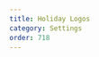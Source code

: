 ```yaml
---
title: Holiday Logos
category: Settings
order: 718
---
```


<head>
    <style type="text/css">
        table.a {
            border-width: 1px;
            border-style: solid;
            border-color: #cccccc;
            border-collapse: collapse;
            padding: 10px;
        }

        table.a th {
            border-width: 1px;
            border-style: solid;
            border-color: #cccccc;
            padding: 10px;
            background: #f4f4f4;
        }

        table.a td {
            border-width: 1px;
            border-style: solid;
            border-color: #cccccc;
            padding: 10px;
        }
    </style>
</head>
<p>
    To celebrate a holiday, we'll sometimes dress up our mascot Dax. This page
    serves as an archive for all the holiday logos that have been on DuckDuckGo in
    the past.
</p>

<p>All logos, unless otherwise noted, were created by Valentin Ritz.</p>

<p>
    For more DuckDuckGo images,
    <a href="https://onedrive.live.com/?cid=D38146E6F54D5475&amp;id=D38146E6F54D5475%21107">see our press pictures</a>.
</p>

<table border="10" class="a">
    <tbody>
        <tr>
            <th>Date</th>
            <th>Event</th>
            <th width="202px">Logo</th>
        </tr>
        <tr>
            <td>June 5, 2014</td>
            <td><a href="https://www.resetthenet.org/">Reset the Net</a></td>
            <td><img src="/images/fb5a7e58b23313e8c852b2f9ec6a2f6a.png" /></td>
        </tr>
        <tr>
            <td>April 28, 2014</td>
            <td>Pocoyo</td>
            <td><img src="/images/7d034e37b679aa44dc50520bbea23605.png" /></td>
        </tr>
        <tr>
            <td>April 12, 2014</td>
            <td>Yuri's Night</td>
            <td><img src="/images/7b60fb99da2db95ca60811b1a7aea79b.png" /></td>
        </tr>
        <tr>
            <td>April 2, 2014</td>
            <td>46th anniversary of <em>2001: A Space Odyssey</em></td>
            <td><img src="/images/5a231202e8415d3940ce09fa560a7292.png" /></td>
        </tr>
        <tr>
            <td>March 31, 2014</td>
            <td>15th anniversary of <em>The Matrix</em>'s release</td>
            <td>
                <img src="/images/2291e0a7248ef66e60686f161361f03d.png" style="width: 202px; height: 160px;" />
            </td>
        </tr>
        <tr>
            <td>March 8, 2014</td>
            <td>International Women's Days</td>
            <td>
                <img src="/images/d0d2f6cdf2d15d5e7362779f2d49f589.png" style="width: 202px; height: 160px;" />
            </td>
        </tr>
        <tr>
            <td>February 14, 2014</td>
            <td>Valentine's Day</td>
            <td>
                <img src="/images/ca988f770c9286b5c8980ca682b06829.png" style="width: 202px; height: 160px;" />
            </td>
        </tr>
        <tr>
            <td>January 19, 2014</td>
            <td>Edgar Allan Poe' 205th Birthday</td>
            <td>
                <img src="/images/14cf9055334d82fff8facfd28e5dffec.png" style="width: 202px; height: 160px;" />
            </td>
        </tr>
        <tr>
            <td>January 13, 2014</td>
            <td>National Rubber Ducky Day</td>
            <td>
                <img src="/images/2436530af1260028c652fe48b6c8e433.png" style="width: 202px; height: 160px;" />
            </td>
        </tr>
        <tr>
            <td>January 6, 2014</td>
            <td>Sherlock Holmes' 160th Birthday</td>
            <td>
                <img src="/images/fe65b2802c5a614552f851b371cdecad.png" style="width: 202px; height: 160px;" />
            </td>
        </tr>
        <tr>
            <td>December 31, 2013 - January 1, 2014</td>
            <td>New Year's Eve and New Year's Day (noteworthy moments from 2013)</td>
            <td>
                <img src="/images/46ce6d01dcc238ad39eb35b3fe8c26e3.png" style="width: 202px; height: 160px;" />
            </td>
        </tr>
        <tr>
            <td>December 5, 2013</td>
            <td>Nelson Mandela's passing</td>
            <td>
                <img src="/images/095bc9d5c4920fa53a85cc307b42581e.png" style="width: 202px; height: 160px;" />
            </td>
        </tr>
        <tr>
            <td>November 23, 2013</td>
            <td>Doctor Who's 50th Anniversary</td>
            <td>
                <img src="/images/df96c08de50479e6e171067c3753ea0f.png" style="width: 202px; height: 160px;" />
            </td>
        </tr>
        <tr>
            <td>November 7, 2013</td>
            <td>Marie Curie's 146th Birthday</td>
            <td>
                <img src="/images/e61cd6f85c060c2058e1ba4c4b554795.png" style="width: 202px; height: 160px;" />
            </td>
        </tr>
        <tr>
            <td>October 31, 2013</td>
            <td>Halloween</td>
            <td>
                <img src="/images/df9a8281c38f28db30a48f4b2d2b0053.png" style="width: 202px; height: 160px;" />
            </td>
        </tr>
        <tr>
            <td>October 5, 2013</td>
            <td>Robert Goddard's 131st Birthday</td>
            <td>
                <img src="/images/1e1ce29e2b573367b77efe28ede6d6db.png" style="width: 202px; height: 160px;" />
            </td>
        </tr>
        <tr>
            <td>September 24, 2013</td>
            <td>Jim Henson's 78th Birthday</td>
            <td>
                <img src="/images/6ea5a5e33510b5b3b62fb629b00c8ac6.png" style="width: 202px; height: 160px;" />
            </td>
        </tr>
        <tr>
            <td>September 20, 2013</td>
            <td>Hiroshi Yamauchi's passing</td>
            <td>
                <img src="/images/edafee924b4eb82ab4377a0d58b655c7.png" style="width: 202px; height: 160px;" />
            </td>
        </tr>
        <tr>
            <td>September 15, 2013</td>
            <td>
                Voyager becomes the first human-made object to leave the solar system
            </td>
            <td>
                <img src="/images/7fe9e064848847f92c09d6f4c8c6d1cf.png" style="width: 202px; height: 160px;" />
            </td>
        </tr>
        <tr>
            <td>August 25, 2013</td>
            <td>Sean Connery's 83rd Birthday</td>
            <td>
                <img src="/images/41e7ff2504edb7d97561a54cc3d4e334.png" style="width: 202px; height: 160px;" />
            </td>
        </tr>
        <tr>
            <td>August 6, 2013</td>
            <td>Andy Warhol's 85th Birthday</td>
            <td>
                <img src="/images/dfb7bee0229cd8329d8f3eaf440c1550.png" style="width: 202px; height: 160px;" />
            </td>
        </tr>
        <tr>
            <td>July 10, 2013</td>
            <td>Mel Blanc's passing (24th anniversary)</td>
            <td>
                <img src="/images/3b1674bfbae31c9b3f311f2d500f0541.170220" style="width: 202px; height: 160px;" />
            </td>
        </tr>
        <tr>
            <td>July 8, 2013</td>
            <td>Beck's 43rd Birthday</td>
            <td>
                <img src="/images/ee3c594f74aaab0d72f0894162eb4d04.170221" style="width: 202px; height: 160px;" />
            </td>
        </tr>
        <tr>
            <td>July 5, 2013</td>
            <td>Douglas Engelbart's passing</td>
            <td>
                <img src="/images/5f72264c4e6506d547ce6f859bf28459.169316" style="width: 202px; height: 160px;" />
            </td>
        </tr>
        <tr>
            <td>June 25, 2013</td>
            <td>George Orwell's 110th Birthday</td>
            <td>
                <img src="/images/81bb488c58bceb360daad9c0bc37c2c0.166793" style="width: 202px; height: 160px;" />
            </td>
        </tr>
        <tr>
            <td>June 19, 2013 and selected days onwards</td>
            <td>In support of the StopWatching.Us campaign</td>
            <td>
                <img src="/images/6cc9a2deb21939a1ee155fd3e432e143.166809" style="width: 202px; height: 160px;" />
            </td>
        </tr>
        <tr>
            <td>June 5, 2013</td>
            <td>Adam Smith's 110th Birthday</td>
            <td>
                <img src="/images/031657d136026491f7b9755859eccd02.166798" style="width: 202px; height: 160px;" />
            </td>
        </tr>
        <tr>
            <td>May 7, 2013</td>
            <td>Johannes Brahms' 180th Birthday</td>
            <td>
                <img src="/images/80fee2ecee995091edd46db57c914684.166789" style="width: 202px; height: 160px;" />
            </td>
        </tr>
        <tr>
            <td>April 25, 2013</td>
            <td>DNA Day</td>
            <td>
                <img src="/images/c3ef239f386fab823947bb55c957049a.166787" style="width: 202px; height: 160px;" />
            </td>
        </tr>
        <tr>
            <td>
                April 14, 2013<br />
                March 19, 2013
            </td>
            <td>Stop CISPA</td>
            <td>
                <img src="/images/c8aaef88f478d80c3abf54fffd06f370.131733" style="width: 202px; height: 160px;" />
            </td>
        </tr>
        <tr>
            <td>March 14, 2013</td>
            <td>Pi Day</td>
            <td>
                <img src="/images/6b13611fa6863eb3262ca0197615e05f.128688" style="width: 202px; height: 160px;" />
            </td>
        </tr>
        <tr>
            <td>February 25, 2013</td>
            <td>Enrico Caruso's 140th Birthday</td>
            <td>
                <img src="/images/4126b15b9bcff77741896c43e8541464.127538" style="width: 202px; height: 160px;" />
            </td>
        </tr>
        <tr>
            <td>February 19, 2013</td>
            <td>Nicolaus Copernicus' 540th Birthday</td>
            <td>
                <img src="/images/26e8ce9e5e82cad9c80f7a90157813c3.118993" style="width: 202px; height: 160px;" />
            </td>
        </tr>
        <tr>
            <td>February 14, 2013</td>
            <td>Valentine's Day</td>
            <td>
                <img src="/images/2b63b524e1e0f6aca83ff67ca1902b1c.118994" style="width: 202px; height: 160px;" />
            </td>
        </tr>
        <tr>
            <td>January 4, 2013</td>
            <td>Issac Newton's 370th Birthday</td>
            <td>
                <img src="/images/a2f9a9cd5156b0e0c87a51a29b4b08fe.118996" style="width: 202px; height: 160px;" />
            </td>
        </tr>
        <tr>
            <td>January 1, 2013</td>
            <td>New Year's Day</td>
            <td>
                <img src="/images/b087daa06efc5d559aaaf7307d86b4f8.102798" style="width: 202px; height: 160px;" />
            </td>
        </tr>
        <tr>
            <td>December 27, 2012</td>
            <td>190th birthday of Louis Pasteur</td>
            <td>
                <img src="/images/95c6c99a5ab3f2dc16284ea9fd13156f.102799" style="width: 200px; height: 160px;" />
            </td>
        </tr>
        <tr>
            <td>December 21, 2012</td>
            <td>End of the world</td>
            <td>
                <img src="/images/d7be1361344f43ab23f7d813f14be85b.101463" style="width: 202px; height: 160px;" />
            </td>
        </tr>
        <tr>
            <td>December 18, 2012</td>
            <td>25th anniversary of Perl</td>
            <td>
                <img src="/images/a27e1c275660f35bc12cc64f2e695f39.101464" style="width: 202px; height: 160px;" />
            </td>
        </tr>
        <tr>
            <td>December 1, 2012</td>
            <td>World AIDS Day</td>
            <td>
                <img src="/images/11d8784a5b865ecea7d23e7229c09555.98178" style="width: 202px; height: 160px;" />
            </td>
        </tr>
        <tr>
            <td>November 28, 2012</td>
            <td>
                <a href="http://www.vanishingrights.com/">In support of updating U.S. privacy laws</a>
            </td>
            <td>
                <img src="/images/ebca1c42063397647b263e4a5e26a373.95453" style="width: 202px; height: 160px;" />
            </td>
        </tr>
        <tr>
            <td>November 26, 2012</td>
            <td>Charles Schulz's 90th birthday</td>
            <td>
                <img src="/images/31b6c06f94e2d9c377718d3ebf8e3e9c.94663" style="width: 202px; height: 160px;" />
            </td>
        </tr>
        <tr>
            <td>October 31, 2012</td>
            <td>Halloween</td>
            <td>
                <img src="/images/aa8640dfcf791b0ad62154386d274286.87533" style="width: 202px; height: 160px;" />
            </td>
        </tr>
        <tr>
            <td>October 27, 2012</td>
            <td>Niccolò Paganini's 230th birthday</td>
            <td>
                <img src="/images/7b34511699723174dcad40b7648637ec.86601" style="width: 202px; height: 160px;" />
            </td>
        </tr>
        <tr>
            <td>September 25, 2012</td>
            <td>International Talk Like a Pirate Day</td>
            <td>
                <img src="/images/c0512b727ee7ee501c5ddfcc1f232558.77478" style="width: 202px; height: 160px;" />
            </td>
        </tr>
        <tr>
            <td>August 26, 2012</td>
            <td>Neil Armstrong's passing</td>
            <td>
                <img src="/images/1adddbce3edf2a72f655c773a038c456.72167" style="width: 202px; height: 160px;" />
            </td>
        </tr>
        <tr>
            <td>August 3, 2012</td>
            <td>National Watermelon Day (United States)</td>
            <td>
                <img src="/images/297bb323e931cb6c12a6e5c704fb84c9.65641" style="width: 202px; height: 160px;" />
            </td>
        </tr>
        <tr>
            <td>July 26, 2012</td>
            <td>Blake Edwards' 90th birthday</td>
            <td>
                <img src="/images/37ee5e78d1cabd8b2db6d6bff5a2be9c.62930" style="width: 202px; height: 160px;" />
            </td>
        </tr>
        <tr>
            <td>July 20, 2012</td>
            <td>Gregor Mendel's 190th birthday</td>
            <td>
                <img src="/images/8969af29856e3fb366441dbcd8489991.61820" style="width: 202px; height: 160px;" />
            </td>
        </tr>
        <tr>
            <td>July 10, 2012</td>
            <td>Nikola Tesla's 156th birthday</td>
            <td>
                <img src="/images/79fd516d8ff1629dd3ce83f852417551.58740" style="width: 202px; height: 160px;" />
            </td>
        </tr>
        <tr>
            <td>June 23, 2012</td>
            <td>Alan Turing's 100th birthday</td>
            <td>
                <img src="/images/2cdd5bef38cb00cb4b7d00a24ce88bc7.55388" style="width: 202px; height: 160px;" />
            </td>
        </tr>
        <tr>
            <td>June 7, 2012</td>
            <td>Ray Bradbury's passing</td>
            <td>
                <img src="/images/a0da853aec19b329a28e74364e5057ec.51692" style="width: 202px; height: 160px;" />
            </td>
        </tr>
        <tr>
            <td>May 27, 2012</td>
            <td>Ibn Khaldun's 680th birthday</td>
            <td>
                <img src="/images/d08874bf86e4372740f7a17596620855.50029" style="width: 202px; height: 160px;" />
            </td>
        </tr>
        <tr>
            <td>May 20, 2012</td>
            <td>Frédéric Passy's 190th birthday</td>
            <td>
                <img src="/images/919e0fe747781999656e30321af2390a.50028" style="width: 202px; height: 160px;" />
            </td>
        </tr>
        <tr>
            <td>May 18, 2012</td>
            <td>Bertrand Russell's 140th birthday</td>
            <td>
                <img src="/images/378076a0c201bcf7eeffc95ff42d9bbb.48625" style="width: 202px; height: 160px;" />
            </td>
        </tr>
        <tr>
            <td>May 17, 2012</td>
            <td>1337 Unix time</td>
            <td>
                <img src="/images/82ab13ee81f3c379cff302f438e2a181.50032" style="width: 202px; height: 160px;" />
            </td>
        </tr>
        <tr>
            <td>May 5, 2012</td>
            <td>Cinco de Mayo</td>
            <td>
                <img src="/images/cf1e6b20c31f78b2fe1cf7a78f2af46b.50033" style="width: 202px; height: 160px;" />
            </td>
        </tr>
        <tr>
            <td>May 4, 2012</td>
            <td>Adam "MCA" Yauch's passing</td>
            <td>
                <img src="/images/f7feea41dd21024929b0288ca82222a1.50031" style="width: 202px; height: 160px;" />
            </td>
        </tr>
        <tr>
            <td>May 3, 2012</td>
            <td>George Paget Thomson's 120th birthday</td>
            <td>
                <img src="/images/4972d54915eee8988da480599db75e79.48627" style="width: 202px; height: 160px;" />
            </td>
        </tr>
        <tr>
            <td>April 15, 2012</td>
            <td>Leonardo da Vinci's 560th birthday</td>
            <td>
                <img src="/images/a198d695946acf2a628308eef5011ecc.46430" style="width: 202px; height: 160px;" />
            </td>
        </tr>
        <tr>
            <td>April 12, 2012</td>
            <td>GitHub's 4th birthday</td>
            <td>
                <img src="/images/374274c6367b6141cc252d29f63e0d5c.46444" style="width: 202px; height: 160px;" />
            </td>
        </tr>
        <tr>
            <td>March 31, 2012</td>
            <td>Joseph Haydn's 280th birthday</td>
            <td>
                <img src="/images/ac4e5a90108a232e2ed7c76b9a3d2a4b.46431" style="width: 202px; height: 160px;" />
            </td>
        </tr>
        <tr>
            <td>March 11, 2012</td>
            <td>Jean "Mœbius" Giraud's passing</td>
            <td>
                <img src="/images/92fcb1f30ab859a07d2cb7702d0c3d63.46432" style="width: 202px; height: 160px;" />
            </td>
        </tr>
        <tr>
            <td>March 7, 2012</td>
            <td>John Herschel's 220th birthday</td>
            <td>
                <img src="/images/ce8890a09ef3c9d2273f321b8a4db8c9.46429" style="width: 202px; height: 160px;" />
            </td>
        </tr>
        <tr>
            <td>February 29, 2012</td>
            <td>DuckDuckGo's first exact birthday<br /></td>
            <td>
                <img src="/images/170ea97ebd7978ada1b5e930230a8b9a.46433" style="width: 202px; height: 160px;" />
            </td>
        </tr>
        <tr>
            <td>February 26, 2012</td>
            <td>Johnny Cash's 80th birthday</td>
            <td><img src="/images/340ea432a2c8b637115ecf46a3582d81.46434" /></td>
        </tr>
        <tr>
            <td>February 14, 2012</td>
            <td>Valentine's Day</td>
            <td>
                <img src="/images/159208f5888f05d6d6c87ce83e225b28.46452" style="width: 202px; height: 160px;" />
            </td>
        </tr>
        <tr>
            <td>February 4, 2012</td>
            <td>Charles Lindbergh's 110th birthday</td>
            <td>
                <img alt="" src="/images/06d5d48d3cfe433347e0976ea588c94a.46435" />
            </td>
        </tr>
        <tr>
            <td>January 28-29, 2012</td>
            <td>The weekend of Data Privacy Day</td>
            <td><img src="/images/0975187f59e10c2a06e9ba0d27aee953.46436" /></td>
        </tr>
        <tr>
            <td>January 23, 2012</td>
            <td>Édouard Manet's 180th birthday</td>
            <td><img src="/images/85cea1822376c4d078ed4308d62b3a8c.46437" /></td>
        </tr>
        <tr>
            <td>January 18, 2012</td>
            <td>Day of protest against SOPA and PIPA</td>
            <td><img src="/images/3f30bd594931e48e1ec40f72c4d9f135.46450" /></td>
        </tr>
        <tr>
            <td>January 15, 2012</td>
            <td>Jean-Baptiste "Molière" Poquelin's 390th birthday</td>
            <td><img src="/images/8ff4b120ed2d5f7e80eb1aa989981220.46438" /></td>
        </tr>
        <tr>
            <td>December 31, 2011</td>
            <td>New Year's Eve</td>
            <td>
                <img src="/images/a04dda75234dad6f1a1afe19ef94deab.46443" style="width: 200px; height: 132px;" />
            </td>
        </tr>
        <tr>
            <td>December 10, 2011</td>
            <td>
                Human Rights Day<br /><br /><a href="https://www.stickermule.com/marketplace/925-ddg-human-rights-sticker">Buy this holiday logo as a sticker.</a>
            </td>
            <td><img src="/images/e06a49bfc87aeacf3460e5e82ced7c57.42797" /></td>
        </tr>
        <tr>
            <td>November 18, 2011</td>
            <td>
                Official release of Minecraft<br /><br /><a href="https://www.stickermule.com/marketplace/924-ddg-minecraft-sticker">Buy this holiday logo as a sticker.</a>
            </td>
            <td><img src="/images/ac63f70b851931b1da2a727e43c19faf.42798" /></td>
        </tr>
        <tr>
            <td>November 16, 2011</td>
            <td>
                American Censorship Day<br /><a href="https://duck.co/forum/thread/3340/logo-for-censorship-day-on-the-16th">(thanks to the forums)</a>
            </td>
            <td><img src="/images/1553c1648ad5e369159c09da8e8c0bde.42799" /></td>
        </tr>
        <tr>
            <td>October 31, 2011</td>
            <td>
                Halloween<br /><br /><a href="https://www.stickermule.com/marketplace/915-ddg-frankenstein-sticker">Buy this holiday logo as a sticker.</a>
            </td>
            <td>
                <img src="/images/210537276b1312e81287ee5d325c1288.46439" style="width: 200px; height: 132px;" />
            </td>
        </tr>
        <tr>
            <td>October 25, 2011</td>
            <td>
                Pablo Picasso's 130th birthday<br /><br /><a href="https://www.stickermule.com/marketplace/923-ddg-picasso-sticker">Buy this holiday logo as a sticker.</a>
            </td>
            <td>
                <img src="/images/f8c38e079cae508f5ecec2f2b5d61efa.46445" style="width: 200px; height: 132px;" />
            </td>
        </tr>
        <tr>
            <td>October 24, 2011</td>
            <td>
                John McCarthy's passing<br /><a href="https://duck.co/forum/thread/2852/john-mccarthy-memorial-logo">(thanks to the forums)</a><br /><br /><a href="https://www.stickermule.com/marketplace/920-ddg-john-mccarthy-sticker">Buy this
                    holiday logo as a sticker.</a>
            </td>
            <td>
                <img src="/images/58c6fcac869e757e2f60305d85a9025b.46440" style="width: 200px; height: 132px;" />
            </td>
        </tr>
        <tr>
            <td>October 22, 2011</td>
            <td>
                Franz Liszt's 200th birthday<br /><br /><a href="https://www.stickermule.com/marketplace/918-ddg-franz-lizst-sticker">Buy this holiday logo as a sticker.</a>
            </td>
            <td>
                <img src="/images/2375b211f475811b67c01f7f529bc047.46441" style="width: 200px; height: 132px;" />
            </td>
        </tr>
        <tr>
            <td>October 5, 2011</td>
            <td>
                Steve Jobs' passing<br /><br /><a href="https://www.stickermule.com/marketplace/913-ddg-steve-jobs-sticker">Buy this holiday logo as a sticker.</a>
            </td>
            <td>
                <img src="/images/e91ab6e751ce6800363ec8fe244b6ed2.46451" style="width: 200px; height: 132px;" />
            </td>
        </tr>
        <tr>
            <td>October 3, 2011</td>
            <td>
                German Unity Day<br /><a href="https://duck.co/forum/thread/3774/help-me-getting-a-duckduckgo-logo-for-the-german-u">(thanks to the forums)</a><br /><br /><a href="https://www.stickermule.com/marketplace/912-ddg-german-unity-day-sticker">Buy
                    this holiday logo as a sticker.</a>
            </td>
            <td>
                <img src="/images/e14f8f26c0a62f1e2dc7092343e40c68.48645" style="width: 200px; height: 132px;" />
            </td>
        </tr>
        <tr>
            <td>October 2, 2011</td>
            <td>
                Mohandas Karamchand Gandhi's 142nd birthday<br /><br /><br /><a href="https://www.stickermule.com/marketplace/917-ddg-gandhi-sticker">Buy this holiday logo as a sticker.</a>
            </td>
            <td>
                <img src="/images/22eb791b1576d3ecf434e7aa27c985aa.46442" style="width: 200px; height: 132px;" />
            </td>
        </tr>
        <tr>
            <td>July 24, 2011</td>
            <td>
                Amelia Earhart's 114th birthday<br /><a href="https://duck.co/forum/thread/3737/amelia-earhart-day-logo-july-24th">(thanks to the forums)</a>
            </td>
            <td>
                <img src="/images/16e62f01aa856fcef809279cd44e1912.48649" style="width: 200px; height: 132px;" />
            </td>
        </tr>
        <tr>
            <td>July 14, 2011</td>
            <td>
                Bastille Day<br />
                (thanks to Bryce Romig)
            </td>
            <td>
                <img alt="" src="/images/37725ecb6d17f231129d41a4b6673b8d.48653" style="width: 200px; height: 132px;" />
            </td>
        </tr>
        <tr>
            <td>July 10, 2011</td>
            <td>
                Nikola Tesla's 155th birthday<br />
                (thanks to the forums user "pchammer")<br /><br /><a href="https://www.stickermule.com/marketplace/926-ddg-nikola-tesla-sticker">Buy this holiday logo as a sticker.</a>
            </td>
            <td>
                <img src="/images/35a43840a6bafff8c5907c0c8f8b8c9b.48661" style="width: 200px; height: 132px;" />
            </td>
        </tr>
        <tr>
            <td>July 4, 2011</td>
            <td>
                Independence Day (United States)<br />
                (thanks to Bryce Romig)
            </td>
            <td>
                <img src="/images/2bd1c25fdc5b13c0cba4b879aacf218b.46453" style="width: 200px; height: 132px;" />
            </td>
        </tr>
        <tr>
            <td>June 21, 2011</td>
            <td>
                Summer Solstice<br />
                (thanks to Bryce Romig)
            </td>
            <td>
                <img alt="" src="/images/b0c0b89ad8a91f23901ebc75ce9d52b8.46454" style="width: 200px; height: 132px;" />
            </td>
        </tr>
        <tr>
            <td>June 19, 2011</td>
            <td>
                Father's Day (United States)<br />
                (thanks to Bryce Romig)
            </td>
            <td><img src="/images/7e275711ca7dd18da829df3a4b287bf6.46455" /></td>
        </tr>
        <tr>
            <td>June 18, 2011</td>
            <td>
                Free RPG Day<br /><a href="https://twitter.com/crazedpsyc">(thanks to Michael Smith)</a>
            </td>
            <td><img src="/images/54418a22e7583ab1a58d02d8426b1a26.48633" /></td>
        </tr>
        <tr>
            <td>June 15, 2011</td>
            <td>
                Central lunar eclipse<br />
                (thanks to Bryce Romig)
            </td>
            <td><img src="/images/700b22a31cda39475ccaefc623cbaae5.48634" /></td>
        </tr>
        <tr>
            <td>April 12, 2011</td>
            <td>
                50th anniversary of the first human spaceflight<br /><br /><a href="https://www.stickermule.com/marketplace/922-ddg-space-sticker">Buy this holiday logo as a sticker.</a>
            </td>
            <td><img src="/images/dab210827d72d683c673e9f353b6ffed.48639" /></td>
        </tr>
        <tr>
            <td>March 17, 2011</td>
            <td>
                Saint Patrick's Day<br />
                (thanks to Bryce Romig)
            </td>
            <td><img src="/images/74a80066e9ea2e9c2ba92be46cce5918.48641" /></td>
        </tr>
        <tr>
            <td>March 12, 2011</td>
            <td>
                Request for donations to the Red Cross after the Japanese earthquake<br /><a href="https://duck.co/forum/thread/4171/japan-earthquake-logo-yegggggg">(thanks to the forums)</a><br /><br /><a href="https://www.stickermule.com/marketplace/921-ddg-red-cross-sticker">Buy
                    this holiday logo as a sticker.</a>
            </td>
            <td><img src="/images/89e31a510004a829fcc2d699a567af01.48643" /></td>
        </tr>
        <tr>
            <td>March 8, 2011</td>
            <td>
                Mardi Gras<br />
                (thanks to Bryce Romig)
            </td>
            <td>
                <img alt="" src="/images/47e6ed954cdd0a019eee889321ab4120.48647" style="width: 200px; height: 132px;" />
            </td>
        </tr>
        <tr>
            <td>February 14, 2011</td>
            <td>
                Valentine's Day<br />
                (thanks to the forums user "MrMagical")<br /><br /><a href="https://www.stickermule.com/marketplace/914-ddg-valentines-sticker">Buy this holiday logo as a sticker.</a>
            </td>
            <td>
                <img alt="" src="/images/563b8a2aae0bb7fc5898637f2fa1094d.48648" />
            </td>
        </tr>
        <tr>
            <td>February 28, 2011</td>
            <td>
                DuckDuckGo's third observed birthday<br />
                (thanks to the forums user "MrMagical")
            </td>
            <td>
                <img alt="" src="/images/3961d737bf1f589d599e4c4d82b29d65.48662" style="width: 200px; height: 132px;" />
            </td>
        </tr>
        <tr>
            <td>October 31, 2010</td>
            <td>
                Halloween<br />
                (thanks to the forums user "MrMagical")<br /><br /><a href='https://www.stickermule.com/marketplace/919-ddg-vampire-sticker"'>Buy this holiday logo as a sticker.</a>
            </td>
            <td>
                <img alt="" src="/images/97a707f14250e8e4782aff4ab640f97d.48651" />
            </td>
        </tr>
        <tr>
            <td>September 30, 2010</td>
            <td>
                In honor of a DuckDuckGo-influenced logo on Reddit<br /><a href="https://twitter.com/markkata">(thanks to Mark Kata)</a><br /><br /><a href="https://www.stickermule.com/marketplace/916-ddg-reddit-sticker">Buy this holiday logo as a
                    sticker.</a>
            </td>
            <td>
                <img alt="" src="/images/f93d52277dd08d1b03dd01c2f020fb34.48659" />
            </td>
        </tr>
    </tbody>
</table>